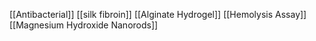 [[Antibacterial]]
[[silk fibroin]]
[[Alginate Hydrogel]]
[[Hemolysis Assay]]
[[Magnesium Hydroxide Nanorods]]
